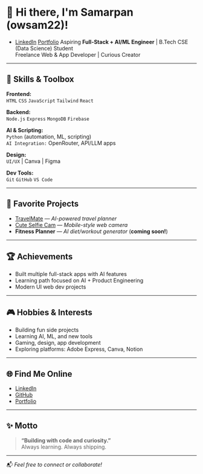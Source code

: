 # 👋 Hi there, I'm Samarpan (owsam22)!
- [LinkedIn](https://linkedin.com/in/samarpan22)  [Portfolio](https://owsam22.github.io/portfolio)
Aspiring **Full-Stack + AI/ML Engineer** | B.Tech CSE (Data Science) Student  
Freelance Web & App Developer | Curious Creator

---


## 🚀 Skills & Toolbox

**Frontend:**  
`HTML` `CSS` `JavaScript` `Tailwind` `React`

**Backend:**  
`Node.js` `Express` `MongoDB` `Firebase`

**AI & Scripting:**  
`Python` (automation, ML, scripting)  
`AI Integration:` OpenRouter, API/LLM apps

**Design:**  
`UI/UX` | Canva | Figma

**Dev Tools:**  
`Git` `GitHub` `VS Code`

---

## 🌟 Favorite Projects

- [TravelMate](https://github.com/owsam22/travelmate) — *AI-powered travel planner*
- [Cute Selfie Cam](https://github.com/owsam22/cutiecam) — *Mobile-style web camera*
- **Fitness Planner** — *AI diet/workout generator* (**coming soon!**)

---

## 🏆 Achievements

- Built multiple full-stack apps with AI features
- Learning path focused on AI + Product Engineering
- Modern UI web dev projects

---

## 🎮 Hobbies & Interests

- Building fun side projects
- Learning AI, ML, and new tools
- Gaming, design, app development
- Exploring platforms: Adobe Express, Canva, Notion

---

## 🌐 Find Me Online

- [LinkedIn](https://linkedin.com/in/samarpan22)
- [GitHub](https://github.com/owsam22)
- [Portfolio](https://owsam22.github.io/portfolio)

---

## ✨ Motto

> **“Building with code and curiosity.”**  
> Always learning. Always shipping.

---

📬 *Feel free to connect or collaborate!*
